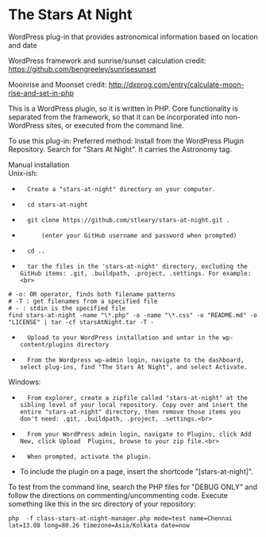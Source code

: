 # The Stars At Night
WordPress plug-in that provides astronomical information based on location and date

WordPress framework and sunrise/sunset calculation credit:
https://github.com/bengreeley/sunrisesunset

Moonrise and Moonset credit:
http://dxprog.com/entry/calculate-moon-rise-and-set-in-php

This is a WordPress plugin, so it is written in PHP. Core functionality is
separated from the framework, so that it can be incorporated into non-WordPress
sites, or executed from the command line. 

To use this plug-in:
Preferred method: Install from the WordPress Plugin Repository. Search for "Stars At Night". It carries the Astronomy tag.

Manual installation <br>
Unix-ish:
*       Create a "stars-at-night" directory on your computer.
*       cd stars-at-night
*       git clone https://github.com/stleary/stars-at-night.git .
*           (enter your GitHub username and password when prompted)
*       cd ..
*       tar the files in the 'stars-at-night' directory, excluding the GitHub items: .git, .buildpath, .project, .settings. For example:<br>
```
# -o: OR operator, finds both filename patterns
# -T : get filenames from a specified file
# - : stdin is the specified file
find stars-at-night -name "\*.php" -o -name "\*.css" -o "README.md" -o "LICENSE" | tar -cf starsAtNight.tar -T -
```
*       Upload to your WordPress installation and untar in the wp-content/plugins directory
*       From the Wordpress wp-admin login, navigate to the dashboard, select plug-ins, find "The Stars At Night", and select Activate.
 
Windows:
*       From explorer, create a zipfile called "stars-at-night" at the sibling level of your local repository. Copy over and insert the entire "stars-at-night" directory, then remove those items you don't need: .git, .buildpath, .project, .settings.<br> 
*       From your WordPress admin login, navigate to Plugins, click Add New, click Upload  Plugins, browse to your zip file.<br>
*       When prompted, activate the plugin.
* To include the plugin on a page, insert the shortcode "[stars-at-night]".

To test from the command line, search the PHP files for "DEBUG ONLY" and follow the directions on commenting/uncommenting code. Execute something like this in the src directory of your repository:
```
php  -f class-stars-at-night-manager.php mode=test name=Chennai lat=13.08 long=80.26 timezone=Asia/Kolkata date=now
```
